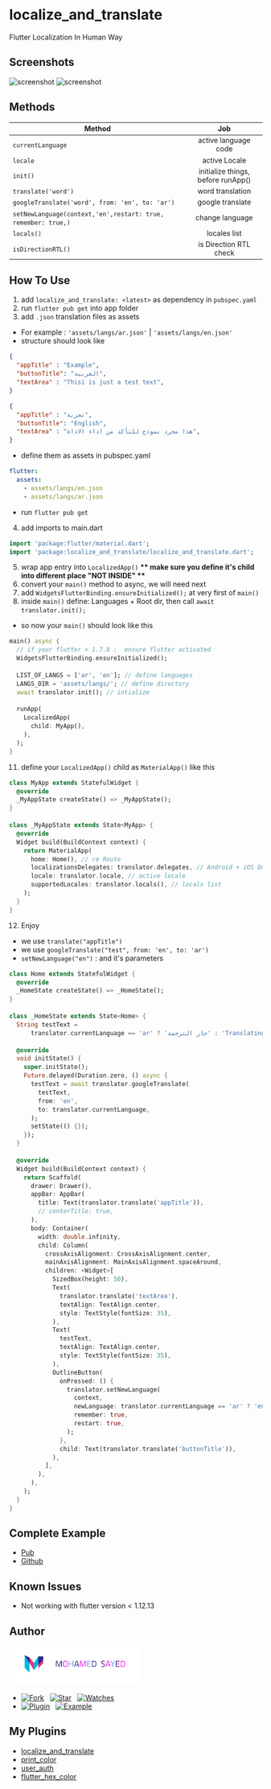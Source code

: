 # localize_and_translate
Flutter Localization In Human Way

## Screenshots

<img src="https://github.com/msayed-net/localize_and_translate/blob/master/screenshot1.png?raw=true" alt="screenshot" width="200"/><span>  </span><img src="https://github.com/msayed-net/localize_and_translate/blob/master/screenshot2.png?raw=true" alt="screenshot" width="200"/>

## Methods

| Method        | Job           |
| ------------- |:-------------:|
| `currentLanguage` |active language code |
| `locale` |active Locale |
| `init()` |initialize things, before runApp() |
| `translate('word')` |word translation |
| `googleTranslate('word', from: 'en', to: 'ar')` |google translate |
| `setNewLanguage(context,'en',restart: true, remember: true,)` |change language |
| `locals()` |locales list |
| `isDirectionRTL()` |is Direction RTL check |

## How To Use

1. add `localize_and_translate: <latest>` as dependency in `pubspec.yaml` 
2. run `flutter pub get` into app folder
3. add `.json` translation files as assets

* For example : `'assets/langs/ar.json'` | `'assets/langs/en.json'`
* structure should look like

``` json
{
  "appTitle" : "Example",
  "buttonTitle": "العربية", 
  "textArea" : "Thisi is just a test text",
}
```

``` json
{
  "appTitle" : "تجربة",
  "buttonTitle": "English", 
  "textArea" : "هذا مجرد نموذج للتأكد من اداء الاداة",
}
```

* define them as assets in pubspec.yaml

``` yaml
flutter:
  assets:
    - assets/langs/en.json
    - assets/langs/ar.json

```

* run `flutter pub get` 

04. add imports to main.dart

``` dart
import 'package:flutter/material.dart';
import 'package:localize_and_translate/localize_and_translate.dart';
```

5. wrap app entry into `LocalizedApp()` 
__** make sure you define it's child into different place "NOT INSIDE" **__
6. convert your `main()` method to async, we will need next
7. add `WidgetsFlutterBinding.ensureInitialized();` at very first of `main()` 
8. inside `main()` define: Languages + Root dir, then call `await translator.init();` 

* so now your `main()` should look like this

``` dart
main() async {
  // if your flutter > 1.7.8 :  ensure flutter activated
  WidgetsFlutterBinding.ensureInitialized();

  LIST_OF_LANGS = ['ar', 'en']; // define languages
  LANGS_DIR = 'assets/langs/'; // define directory
  await translator.init(); // intialize

  runApp(
    LocalizedApp(
      child: MyApp(),
    ),
  );
}
```

11. define your `LocalizedApp()` child as `MaterialApp()` like this

``` dart
class MyApp extends StatefulWidget {
  @override
  _MyAppState createState() => _MyAppState();
}

class _MyAppState extends State<MyApp> {
  @override
  Widget build(BuildContext context) {
    return MaterialApp(
      home: Home(), // re Route
      localizationsDelegates: translator.delegates, // Android + iOS Delegates
      locale: translator.locale, // active locale
      supportedLocales: translator.locals(), // locals list
    );
  }
}
```

12. Enjoy
* we use `translate("appTitle")` 
* we use `googleTranslate("test", from: 'en', to: 'ar')` 
* `setNewLanguage("en")` : and it's parameters

``` dart
class Home extends StatefulWidget {
  @override
  _HomeState createState() => _HomeState();
}

class _HomeState extends State<Home> {
  String testText =
      translator.currentLanguage == 'ar' ? 'جار الترجمة' : 'Translating..';

  @override
  void initState() {
    super.initState();
    Future.delayed(Duration.zero, () async {
      testText = await translator.googleTranslate(
        testText,
        from: 'en',
        to: translator.currentLanguage,
      );
      setState(() {});
    });
  }

  @override
  Widget build(BuildContext context) {
    return Scaffold(
      drawer: Drawer(),
      appBar: AppBar(
        title: Text(translator.translate('appTitle')),
        // centerTitle: true,
      ),
      body: Container(
        width: double.infinity,
        child: Column(
          crossAxisAlignment: CrossAxisAlignment.center,
          mainAxisAlignment: MainAxisAlignment.spaceAround,
          children: <Widget>[
            SizedBox(height: 50),
            Text(
              translator.translate('textArea'),
              textAlign: TextAlign.center,
              style: TextStyle(fontSize: 35),
            ),
            Text(
              testText,
              textAlign: TextAlign.center,
              style: TextStyle(fontSize: 35),
            ),
            OutlineButton(
              onPressed: () {
                translator.setNewLanguage(
                  context,
                  newLanguage: translator.currentLanguage == 'ar' ? 'en' : 'ar',
                  remember: true,
                  restart: true,
                );
              },
              child: Text(translator.translate('buttonTitle')),
            ),
          ],
        ),
      ),
    );
  }
}

```

## Complete Example

* [Pub](https://pub.dev/packages/localize_and_translate#-example-tab-)
* [Github](https://github.com/msayed-net/localize_and_translate/tree/master/example)

## Known Issues

* Not working with flutter version < 1.12.13

## Author

[![Mohamed Sayed](./logo.png)](https://msayed.net)

* [![Fork](https://img.shields.io/github/forks/msayed-net/localize_and_translate?style=social)](https://github.com/msayed-net/localize_and_translate/fork) &nbsp; [![Star](https://img.shields.io/github/stars/msayed-net/localize_and_translate?style=social)](https://github.com/msayed-net/localize_and_translate/stargazers) &nbsp; [![Watches](https://img.shields.io/github/watchers/msayed-net/localize_and_translate?style=social)](https://github.com/msayed-net/localize_and_translate/) 
* [![Plugin](https://img.shields.io/badge/Get%20library-pub-blue)](https://pub.dev/packages/localize_and_translate) &nbsp; [![Example](https://img.shields.io/badge/Example-Ex-success)](https://pub.dev/packages/localize_and_translate#-example-tab-)

## My Plugins

* [localize_and_translate](https://pub.dev/packages/localize_and_translate)
* [print_color](https://pub.dev/packages/print_color) 
* [user_auth](https://pub.dev/packages/user_auth)
* [flutter_hex_color](https://pub.dev/packages/flutter_hex_color) 

